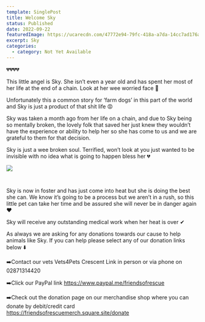 ```yaml
---
template: SinglePost
title: Welcome Sky
status: Published
date: 2022-09-22
featuredImage: https://ucarecdn.com/47772e94-79fc-418a-a7da-14cc7ad176ab/
excerpt: Sky
categories:
  - category: Not Yet Available
---
```

💔💔💔💔

This little angel is Sky. She isn’t even a year old and has spent her most of her life at the end of a chain. Look at her wee worried face 🥺

Unfortunately this a common story for ‘farm dogs’ in this part of the world and Sky is just a product of that shit life 😡

Sky was taken a month ago from her life on a chain, and due to Sky being so mentally broken, the lovely folk that saved her just knew they wouldn’t have the experience or ability to help her so she has come to us and we are grateful to them for that decision.

Sky is just a wee broken soul. Terrified, won’t look at you just wanted to be invisible with no idea what is going to happen bless her 💔

![](https://ucarecdn.com/3d31dcd7-8316-43b2-9708-6f13dcd0b341/)

![]()

![]()

Sky is now in foster and has just come into heat but she is doing the best she can. We know it’s going to be a process but we aren’t in a rush, so this little pet can take her time and be assured she will never be in danger again ❤️

Sky will receive any outstanding medical work when her heat is over ✔

As always we are asking for any donations towards our cause to help animals like Sky. If you can help please select any of our donation links below ⬇️

➡️Contact our vets Vets4Pets Crescent Link in person or via phone on 02871314420

➡️Click our PayPal link
https://www.paypal.me/friendsofrescue

➡️Check out the donation page on our merchandise shop where you can donate by debit/credit card
https://friendsofrescuemerch.square.site/donate

![]()